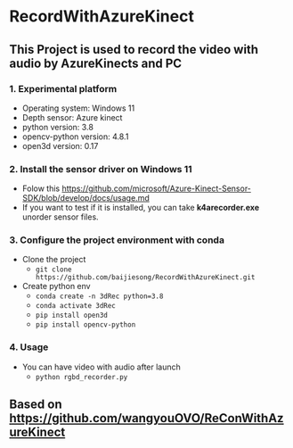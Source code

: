 # RecordWithAzureKinect
## This Project is used to record the video with audio by AzureKinects and PC 
### 1. Experimental platform
* Operating system: Windows 11
* Depth sensor: Azure kinect
* python version: 3.8
* opencv-python version: 4.8.1
* open3d version: 0.17
### 2. Install the sensor driver on Windows 11
* Folow this https://github.com/microsoft/Azure-Kinect-Sensor-SDK/blob/develop/docs/usage.md
* If you want to test if it is installed, you can take **k4arecorder.exe** unorder sensor files.
### 3. Configure the project environment with conda
* Clone the project
  * `git clone https://github.com/baijiesong/RecordWithAzureKinect.git `
* Create python env
  * `conda create -n 3dRec python=3.8`
  * `conda activate 3dRec`
  * `pip install open3d`
  * `pip install opencv-python`
### 4. Usage
* You can have video with audio after launch
  * `python rgbd_recorder.py`
## Based on https://github.com/wangyouOVO/ReConWithAzureKinect
